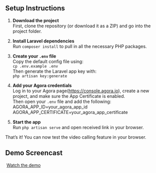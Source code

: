 ## Setup Instructions

1. **Download the project**  
   First, clone the repository (or download it as a ZIP) and go into the project folder.

2. **Install Laravel dependencies**  
   Run `composer install` to pull in all the necessary PHP packages.

3. **Create your `.env` file**  
   Copy the default config file using:  
   `cp .env.example .env`  
   Then generate the Laravel app key with:  
   `php artisan key:generate`

4. **Add your Agora credentials**  
   Log in to your Agora page(https://console.agora.io), create a new project, and make sure the App Certificate is enabled.  
   Then open your `.env` file and add the following:
   AGORA_APP_ID=your_agora_app_id
   AGORA_APP_CERTIFICATE=your_agora_app_certificate

5. **Start the app**  
   Run `php artisan serve` and open received link in your browser.

That’s it! You can now test the video calling feature in your browser.

## Demo Screencast
️ [Watch the demo](https://www.loom.com/share/c8930c62949c4ed5be8b4ad555e26b4c?sid=62c778d0-967f-40be-8e72-5d5e98002159)

